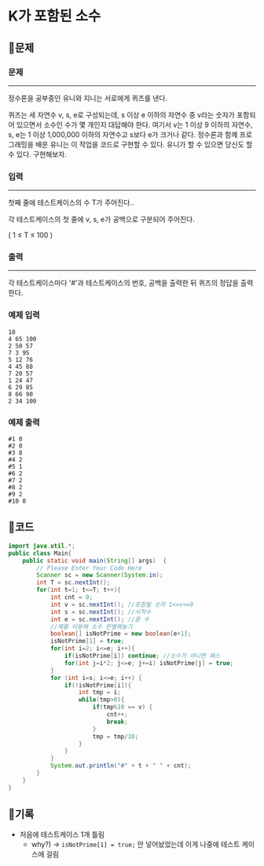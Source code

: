 # **K가 포함된 소수**

## 📍문제

### **문제**

---

정수론을 공부중인 유니와 지니는 서로에게 퀴즈를 낸다.

퀴즈는 세 자연수 v, s, e로 구성되는데, s 이상 e 이하의 자연수 중 v라는 숫자가 포함되어 있으면서 소수인 수가 몇 개인지 대답해야 한다. 여기서 v는 1 이상 9 이하의 자연수, s, e는 1 이상 1,000,000 이하의 자연수고 s보다 e가 크거나 같다. 정수론과 함께 프로그래밍을 배운 유니는 이 작업을 코드로 구현할 수 있다. 유니가 할 수 있으면 당신도 할 수 있다. 구현해보자.

### **입력**

---

첫째 줄에 테스트케이스의 수 T가 주어진다..

각 테스트케이스의 첫 줄에 v, s, e가 공백으로 구분되어 주어진다.

( 1 ≤ T ≤ 100 )

### **출력**

---

각 테스트케이스마다 '#'과 테스트케이스의 번호, 공백을 출력한 뒤 퀴즈의 정답을 출력한다.

### **예제 입력**

```
10
4 65 100
2 50 57
7 3 95
5 12 76
4 45 88
7 20 57
1 24 47
6 29 85
8 66 90
2 34 100

```

### **예제 출력**

```
#1 0
#2 0
#3 8
#4 2
#5 1
#6 2
#7 2
#8 2
#9 2
#10 0
```

## 📍코드

```java
import java.util.*;
public class Main{
    public static void main(String[] args)  {
        // Please Enter Your Code Here
        Scanner sc = new Scanner(System.in);
        int T = sc.nextInt();
        for(int t=1; t<=T; t++){
            int cnt = 0;
            int v = sc.nextInt(); //포함될 숫자 1<=v<=9
            int s = sc.nextInt(); //시작수
            int e = sc.nextInt(); //끝 수
            //체를 이용해 소수 판별해놓기
            boolean[] isNotPrime = new boolean[e+1];
            isNotPrime[1] = true;
            for(int i=2; i<=e; i++){
                if(isNotPrime[i]) continue; //소수가 아니면 패스
                for(int j=i*2; j<=e; j+=i) isNotPrime[j] = true;
            }
            for (int i=s; i<=e; i++) {
                if(!isNotPrime[i]){
                    int tmp = i;
                    while(tmp>0){
                        if(tmp%10 == v) {
                            cnt++;
                            break;
                        }
                        tmp = tmp/10;
                    }
                }
            }
            System.out.println("#" + t + " " + cnt);
        }
    }
}
```

## 📍기록

- 처음에 테스트케이스 1개 틀림
    - why?) → `isNotPrime[1] = true;` 안 넣어놨었는데 이게 나중에 테스트 케이스에 걸림
